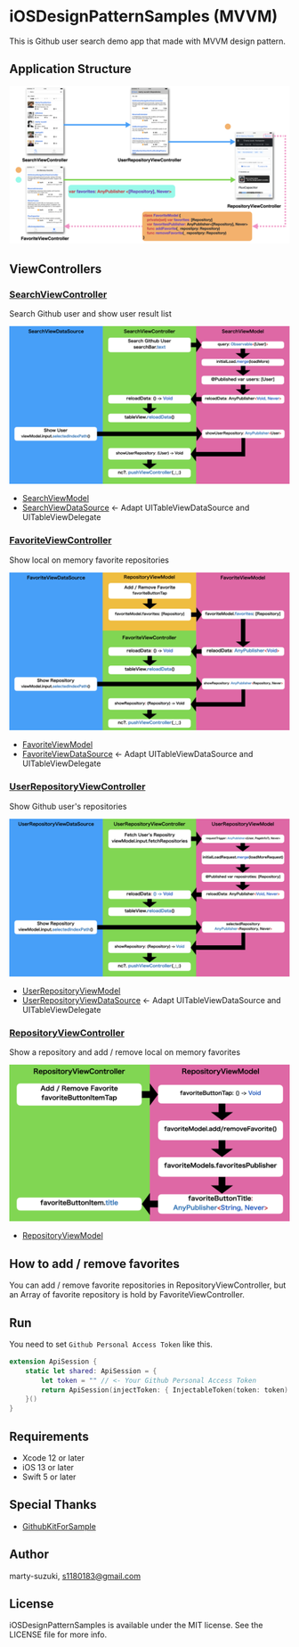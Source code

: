 # iOSDesignPatternSamples (MVVM)

This is Github user search demo app that made with MVVM design pattern.

## Application Structure

![](./Images/structure.png)

## ViewControllers

### [SearchViewController](./iOSDesignPatternSamples/Sources/UI/Search/SearchViewController.swift)
Search Github user and show user result list

![](./Images/search.png)

- [SearchViewModel](./iOSDesignPatternSamples/Sources/UI/Search/SearchViewModel.swift)
- [SearchViewDataSource](./iOSDesignPatternSamples/Sources/UI/Search/SearchViewDataSource.swift) <- Adapt UITableViewDataSource and UITableViewDelegate

### [FavoriteViewController](./iOSDesignPatternSamples/Sources/UI/Favorite/FavoriteViewController.swift)
Show local on memory favorite repositories

![](./Images/favorite.png)

- [FavoriteViewModel](./iOSDesignPatternSamples/Sources/UI/Favorite/FavoriteViewModel.swift)
- [FavoriteViewDataSource](./iOSDesignPatternSamples/Sources/UI/Favorite/FavoriteViewDataSource.swift) <- Adapt UITableViewDataSource and UITableViewDelegate

### [UserRepositoryViewController](./iOSDesignPatternSamples/Sources/UI/UserRepository/UserRepositoryViewController.swift)
Show Github user's repositories

![](./Images/user_repository.png)

- [UserRepositoryViewModel](./iOSDesignPatternSamples/Sources/UI/UserRepository/UserRepositoryViewModel.swift)
- [UserRepositoryViewDataSource](./iOSDesignPatternSamples/Sources/UI/UserRepository/UserRepositoryViewDataSource.swift) <- Adapt UITableViewDataSource and UITableViewDelegate

### [RepositoryViewController](./iOSDesignPatternSamples/Sources/UI/Repository/RepositoryViewController.swift)
Show a repository and add / remove local on memory favorites

![](./Images/repository.png)

- [RepositoryViewModel](./iOSDesignPatternSamples/Sources/UI/Repository/RepositoryViewModel.swift)

## How to add / remove favorites

You can add / remove favorite repositories in RepositoryViewController, but an Array of favorite repository is hold by FavoriteViewController.

## Run

You need to set `Github Personal Access Token` like this.

```swift
extension ApiSession {
    static let shared: ApiSession = {
        let token = "" // <- Your Github Personal Access Token
        return ApiSession(injectToken: { InjectableToken(token: token) })
    }()
}
```

## Requirements

- Xcode 12 or later
- iOS 13 or later
- Swift 5 or later

## Special Thanks

- [GithubKitForSample](https://github.com/marty-suzuki/GithubKitForSample)

## Author

marty-suzuki, s1180183@gmail.com

## License

iOSDesignPatternSamples is available under the MIT license. See the LICENSE file for more info.
